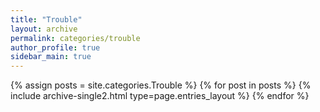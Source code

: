 ```yaml
---
title: "Trouble"
layout: archive
permalink: categories/trouble
author_profile: true
sidebar_main: true
---
```




{% assign posts = site.categories.Trouble %}
{% for post in posts %} {% include archive-single2.html type=page.entries_layout %} {% endfor %}
